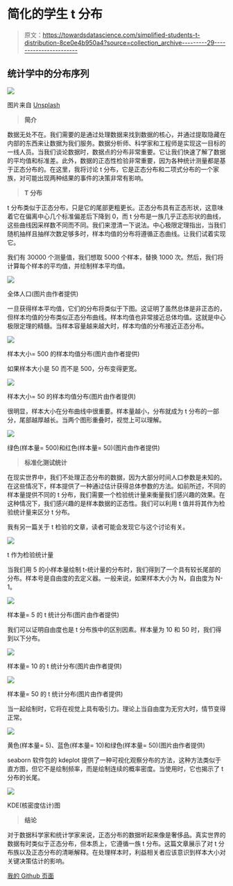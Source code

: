 # 简化的学生 t 分布

> 原文：<https://towardsdatascience.com/simplified-students-t-distribution-8ce0e4b950a4?source=collection_archive---------29----------------------->

## 统计学中的分布序列

![](img/faf3f36f2e0f46b129a51c9f45dbe9b7.png)

图片来自 [Unsplash](https://unsplash.com/photos/exf4mcFw4zg)

> **简介**

数据无处不在。我们需要的是通过处理数据来找到数据的核心，并通过提取隐藏在内部的东西来让数据为我们服务。数据分析师、科学家和工程师是实现这一目标的一线人员。当我们谈论数据时，数据点的分布非常重要。它让我们快速了解了数据的平均值和标准差。此外，数据的正态性检验非常重要，因为各种统计测量都是基于正态分布的。在这里，我将讨论 t 分布，它是正态分布和二项式分布的一个家族，对可能出现两种结果的事件的决策非常有影响。

> **T 分布**

t 分布类似于正态分布，只是它的尾部更粗更长。正态分布具有正态形状，这意味着它在偏离中心几个标准偏差后下降到 0，而 t 分布是一族几乎正态形状的曲线，这些曲线因采样数不同而不同。我们来澄清一下说法。中心极限定理指出，当我们随机抽样且抽样次数足够多时，样本均值的分布将遵循正态曲线。让我们试着实现它。

我们有 30000 个测量值，我们想取 5000 个样本，替换 1000 次。然后，我们将计算每个样本的平均值，并绘制样本平均值。

![](img/e5d545d7a674fd003d51561c2552822b.png)

全体人口(图片由作者提供)

一旦获得样本平均值，它们的分布将类似于下图。这证明了虽然总体是非正态的，但样本均值的分布类似正态分布曲线。样本均值也非常接近总体均值。这就是中心极限定理的精髓。当样本容量越来越大时，样本均值的分布接近正态分布。

![](img/39a75765b12ca8b0c51d93ea6cdfd598.png)

样本大小= 500 的样本均值分布(图片由作者提供)

如果样本大小是 50 而不是 500，分布变得更宽。

![](img/7cbf96c533ab2315225446ca556e5277.png)

样本大小= 50 的样本均值分布(图片由作者提供)

很明显，样本大小在分布曲线中很重要。样本量越小，分布就成为 t 分布的一部分，尾部越厚越长。当两个图形重叠时，视觉上可以理解。

![](img/8d805aeb55b921ae623d4d5fece30b1b.png)

绿色(样本量= 500)和红色(样本量= 50)(图片由作者提供)

> **标准化测试统计**

在现实世界中，我们不处理正态分布的数据，因为大部分时间人口参数是未知的。在这些情况下，样本提供了一种通过估计获得总体参数的方法。如前所述，不同的样本量提供不同的 t 分布，我们需要一个检验统计量来衡量我们感兴趣的效果。在这种情况下，我们感兴趣的是样本数据的正态性。我们可以利用 t 值并将其作为检验统计量来区分 t 分布。

我有另一篇关于 t 检验的文章，读者可能会发现它与这个讨论有关。

</statistical-tests-t-test-andanova-674b242a5274>  ![](img/03f08745d4f7f073fb85e4588da555da.png)

t 作为检验统计量

当我们用 5 的小样本量绘制 t-统计量的分布时，我们得到了一个具有较长尾部的分布。样本号是自由度的去定义器。一般来说，如果样本大小为 N，自由度为 N-1。

![](img/b7b565ffe044725c5bbfe0d963aef750.png)

样本量= 5 的 t 统计分布(图片由作者提供)

我们可以证明自由度也是 t 分布族中的区别因素。样本量为 10 和 50 时，我们得到以下分布。

![](img/43f20047c5150f16ca0fe41dfa8135ed.png)

样本量= 10 的 t 统计分布(图片由作者提供)

![](img/1d8ec68b359633336218ea9692042bfe.png)

样本量= 50 的 t 统计分布(图片由作者提供)

当一起绘制时，它将在视觉上具有吸引力。理论上当自由度为无穷大时，情节变得正常。

![](img/34ee57127609df5eb0ae6f9fd1a1de60.png)

黄色(样本量= 5)、蓝色(样本量= 10)和绿色(样本量= 50)(图片由作者提供)

seaborn 软件包的 kdeplot 提供了一种可视化观察分布的方法，这种方法类似于直方图，但它不是绘制频率，而是绘制连续的概率密度。当使用时，它也揭示了 t 分布的长尾。

![](img/663cb930c7cd0bd9d5eceefc48746ec3.png)

KDE(核密度估计)图

> **结论**

对于数据科学家和统计学家来说，正态分布的数据听起来像是奢侈品。真实世界的数据有时类似于正态分布，但本质上，它遵循一族 t 分布。这篇文章展示了对 t 分布族以及正态分布的清晰解释。在处理样本时，利益相关者应该意识到样本大小对关键决策估计的影响。

[我的 Github 页面](https://mdsohelmahmood.github.io/2021/12/15/T-distribution.html)